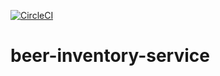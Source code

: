 [![CircleCI](https://circleci.com/gh/SwapnilKhante/beer-inventory-service.svg?style=svg&circle-token=5f80aa941962ffd704b2eeb27703a7247cf83c6c)](https://circleci.com/gh/SwapnilKhante/beer-inventory-service)

# beer-inventory-service